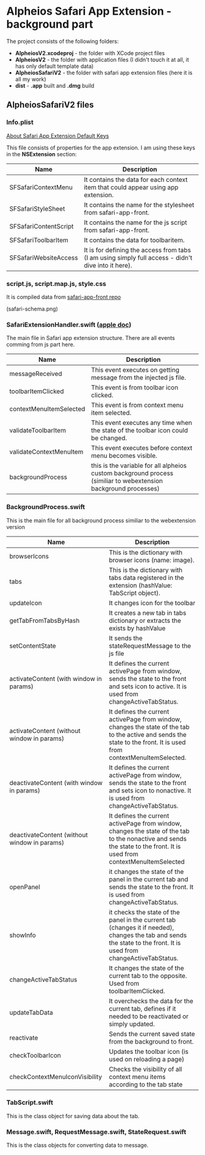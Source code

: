 # Alpheios Safari App Extension - background part

The project consists of the following folders:
- **AlpheiosV2.xcodeproj** - the folder with XCode project files
- **AlpheiosV2** - the folder with application files (I didn't touch it at all, it has only default template data)
- **AlpheiosSafariV2** - the folder with safari app extension files (here it is all my work)
- **dist** - **.app** built and **.dmg** build


## AlpheiosSafariV2 files

### Info.plist

[About Safari App Extension Default Keys](https://developer.apple.com/documentation/safariservices/safari_app_extensions/safari_app_extension_info_property_list_keys/about_safari_app_extension_default_keys)

This file consists of properties for the app extension.
I am using these keys in the **NSExtension** section:

Name | Description
------------ | -------------
SFSafariContextMenu | It contains the data for each context item that could appear using app extension. 
SFSafariStyleSheet | It contains the name for the stylesheet from safari-app-front. 
SFSafariContentScript | It contains the name for the js script from safari-app-front. 
SFSafariToolbarItem | It contains the data for toolbaritem.
SFSafariWebsiteAccess | It is for defining the access from tabs (I am using simply full access - didn't dive into it here).

### script.js, script.map.js, style.css

It is compiled data from [safari-app-front repo](https://github.com/alpheios-project/safari-app-front)

(safari-schema.png)

### SafariExtensionHandler.swift ([apple doc](https://developer.apple.com/documentation/safariservices/sfsafariextensionhandler))

The main file in Safari app extension structure.
There are all events comming from js part here.

Name | Description
------------ | -------------
messageReceived | This event executes on getting message from the injected js file.
toolbarItemClicked | This event is from toolbar icon clicked.
contextMenuItemSelected | This event is from context menu item selected.
validateToolbarItem | This event executes any time when the state of the toolbar icon could be changed.
validateContextMenuItem | This event executes before context menu becomes visible.
backgroundProcess | this is the variable for all alpheios custom background process (similiar to webextension background processes)

### BackgroundProcess.swift

This is the main file for all background process similiar to the webextension version

Name | Description
------------ | -------------
browserIcons | This is the dictionary with browser icons (name: image).
tabs | This is the dictionary with tabs data registered in the extension (hashValue: TabScript object).
updateIcon | It changes icon for the toolbar
getTabFromTabsByHash | It creates a new tab in tabs dictionary or extracts the exists by hashValue
setContentState | It sends the stateRequestMessage to the js file
activateContent (with window in params) | It defines the current activePage from window, sends the state to the front and sets icon to active. It is used from changeActiveTabStatus.
activateContent (without window in params) | It defines the current activePage from window, changes the state of the tab to the active and sends the state to the front. It is used from contextMenuItemSelected.
deactivateContent (with window in params) | It defines the current activePage from window, sends the state to the front and sets icon to nonactive. It is used from changeActiveTabStatus.
deactivateContent (without window in params) | It defines the current activePage from window, changes the state of the tab to the nonactive  and sends the state to the front. It is used from contextMenuItemSelected
openPanel | it changes the state of the panel in the current tab and sends the state to the front. It is used from changeActiveTabStatus.
showInfo | it checks the state of the panel in the current tab (changes it if needed), changes the tab and sends the state to the front. It is used from changeActiveTabStatus.
changeActiveTabStatus | It changes the state of the current tab to the opposite. Used from toolbarItemClicked.
updateTabData | It overchecks the data for the current tab, defines if it needed to be reactivated or simply updated.
reactivate | Sends the current saved state from the background to front.
checkToolbarIcon | Updates the toolbar icon (is used on reloading a page)
checkContextMenuIconVisibility | Checks the visibility of all context menu items according to the tab state

### TabScript.swift

This is the class object for saving data about the tab.

### Message.swift, RequestMessage.swift, StateRequest.swift

This is the class objects for converting data to message.